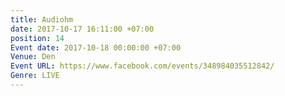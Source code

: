 ```yaml
---
title: Audiohm
date: 2017-10-17 16:11:00 +07:00
position: 14
Event date: 2017-10-18 00:00:00 +07:00
Venue: Den
Event URL: https://www.facebook.com/events/348984035512842/
Genre: LIVE
---
```


